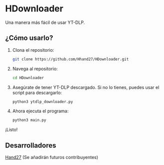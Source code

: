 # HDownloader
Una manera más fácil de usar YT-DLP.

## ¿Cómo usarlo?

1. Clona el repositorio:
   ```bash
   git clone https://github.com/Hhand27/HDownloader.git
   ```

2. Navega al repositorio:
   ```bash
   cd HDownloader
   ```

3. Asegúrate de tener YT-DLP descargado. Si no lo tienes, puedes usar el script para descargarlo:
   ```bash
   python3 ytdlp_downloader.py
   ```

4. Ahora ejecuta el programa:
   ```bash
   python3 main.py
   ```

¡Listo!

## Desarrolladores
[Hand27](https://github.com/Hhand27)
(Se añadirán futuros contribuyentes)
